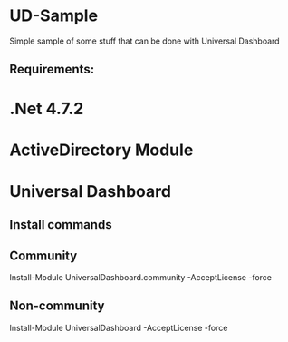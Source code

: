 # UD-Sample
Simple sample of some stuff that can be done with Universal Dashboard

## Requirements:
# .Net 4.7.2
# ActiveDirectory Module
# Universal Dashboard

## Install commands 
## Community
Install-Module UniversalDashboard.community -AcceptLicense -force

## Non-community
Install-Module UniversalDashboard -AcceptLicense -force
